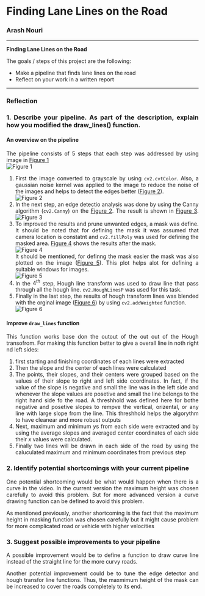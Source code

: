 <div style="text-align: justify">

# **Finding Lane Lines on the Road** 

### Arash Nouri

---
[//]: # (Image References)

[Fig1]: ./solidWhiteRight.jpg "Raw image"
[Fig2]: ./gray_solidWhiteRight.jpg "Grayscale"
[Fig3]: ./edges_solidWhiteRight.jpg "Edges"
[Fig4]: ./target_solidWhiteRight.jpg "Masking"
[Fig5]: ./masked_region.png "Masked region"
[Fig6]: ./output_solidWhiteCurve.jpg "Output"

**Finding Lane Lines on the Road**

The goals / steps of this project are the following:

* Make a pipeline that finds lane lines on the road
* Reflect on your work in a written report

[//]: # (Image References)

[Fig1]: ./solidWhiteRight.jpg "Raw image"
[Fig2]: ./gray_solidWhiteRight.jpg "Grayscale"
[Fig3]: ./edges_solidWhiteRight.jpg "Edges"
[Fig4]: ./target_solidWhiteRight.jpg "Masking"
[Fig5]: ./masked_region.png "Masked region"
[Fig6]: ./output_solidWhiteCurve.jpg "Output"

---

### Reflection

### 1. Describe your pipeline. As part of the description, explain how you modified the draw_lines() function.

#### An overview on the pipeline

The pipeline consists of 5 steps that each step was addressed by using image in [Figure 1][Fig1]  
![Figure 1][Fig1]

 1. First the image converted to grayscale by using `cv2.cvtColor`. Also, a gaussian noise kernel was applied to the image to reduce the noise of the images and helps to detect the edges better ([Figure 2][Fig2]).   
![Figure 2][Fig2]
 2.  In the next step, an edge detectio analysis was done by using the Canny algorithm (`cv2.Canny`) on the [Figure 2][Fig2]. The result is shown in [Figure 3][Fig3].
![Figure 3][Fig3]
 3. To improved the results and prune unwanted edges, a mask was define. It should be noted that for defining the mask it was assumed that camera location is constatnt and `cv2.fillPoly` was used for defining the masked area. [Figure 4][Fig4] shows the results after the mask.   
![Figure 4][Fig4]  
It should be mentioned, for definng the mask easier the mask was also plotted on the image ([Figure 5][Fig5]). This plot helps alot for defining a suitable windows for images.    
![Figure 5][Fig5]
 4. In the $4^{th}$ step, Hough line transform was used to draw line that pass through all the hough line. `cv2.HoughLinesP` was used for this task. 
 5. Finally in the last step, the results of hough transform lines was blended with the orginal image ([Figure 6][Fig6]) by using `cv2.addWeighted` function.     
![Figure 6][Fig6]

#### Improve `draw_lines` function
This function works base don the outout of the out out of the Hough transofrom. For making this function better to give a overall line in noth right nd left sides: 
 
 1. first starting and finishing coordinates of each lines were extracted
 2. Then  the slope and the center of each lines were calculated
 3. The points, their slopes, and their centers were grouped based on the values of their slope to right and left side ccordinates. In fact, if the value of the slope is negative and small the line was in the left side and whenever the slope values are posetive and small the line belongs to the right hand side fo the road. A threshhold was defined here for bothe negative and posetive slopes to rempve the vertical, orizental, or any line with large slope from the line. This threshhold helps the algorythm to have cleanear and more robust outputs
 4. Next, maximum and minimum $y$s from each side were extracted and by using the average slopes and averaged center coordinates of each side their $x$ values were calculated.
 5. Finally two lines will be drawn in each side of the road by using the caluculated maximum and minimum  coordinates from previous step 

### 2. Identify potential shortcomings with your current pipeline


One potential shortcoming would be what would happen when there is a curve in the video. In the current version the maximum height was chosen carefully to avoid this problem. But for more advanced version a curve drawing function can be defined to avoid this problem. 

As mentioned previously, another shortcoming is the fact that the maximum height in masking function was chosen carefully but it might cause problem for more complicated road or vehicle with higher velocities


### 3. Suggest possible improvements to your pipeline

A possible improvement would be to define a function to draw curve line instead of the straight line for the more curvy roads.

Another potential improvement could be to tune the edge detector and hough transfor line functions. Thus, the maxmimum height of the mask can be increased to cover the roads completely to its end.
